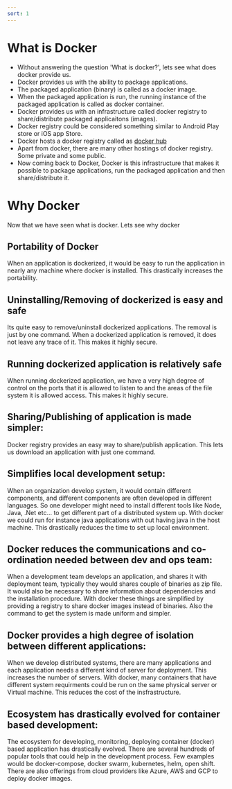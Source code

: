 ```yaml
---
sort: 1
---
```


# What is Docker

 * Without answering the question 'What is docker?', lets see what does docker provide us.
 * Docker provides us with the ability to package applications.
 * The packaged application (binary) is called as a docker image.
 * When the packaged application is run, the running instance of the packaged application is called as docker container.
 * Docker provides us with an infrastructure called docker registry to share/distribute packaged applicaitons (images).
 * Docker registry could be considered something similar to Android Play store or iOS app Store.
 * Docker hosts a docker registry called as [docker hub](https://hub.docker.com/)
 * Apart from docker, there are many other hostings of docker registry. Some private and some public.
 * Now coming back to Docker, Docker is this infrastructure that makes it possible to package applications, run the packaged application and then share/distribute it.

# Why Docker

Now that we have seen what is docker. Lets see why docker

## Portability of Docker
When an application is dockerized, it would be easy to run the application in nearly any machine where docker is installed. This drastically increases the portability. 

## Uninstalling/Removing of dockerized is easy and safe
Its quite easy to remove/uninstall dockerized applications. The removal is just by one command. When a dockerized application is removed, it does not leave any trace of it. This makes it highly secure.

## Running dockerized application is relatively safe
When running dockerized application, we have a very high degree of control on the ports that it is allowed to listen to and the areas of the file system it is allowed access. This makes it highly secure.

## Sharing/Publishing of application is made simpler: 
 Docker registry provides an easy way to share/publish application. This lets us download an application with just one command.

## Simplifies local development setup:
 When an organization develop system, it would contain different components, and different components are often developed in different languages. So one developer might need to install different tools like Node, Java, .Net etc... to get different part of a distributed system up. With docker we could run for instance java applications with out having java in the host machine. This drastically reduces the time to set up local environment.

## Docker reduces the communications and co-ordination needed between dev and ops team:
 When a development team develops an application, and shares it with deployment team, typically they would shares couple of binaries as zip file. It would also be necessary to share information about dependencies and the installation procedure. With docker these things are simplified by providing a registry to share docker images instead of binaries. Also the command to get the system is made uniform and simpler.
 
## Docker provides a high degree of isolation between different applications:
 When we develop distributed systems, there are many applications and each application needs a different kind of server for deployment. This increases the number of servers. With docker, many containers that have different system requirments could be run on the same physical server or Virtual machine. This reduces the cost of the insfrastructure.
 
## Ecosystem has drastically evolved for container based development:
The ecosystem for developing, monitoring, deploying container (docker) based application has drastically evolved. There are several hundreds of popular tools that could help in the development process. Few examples would be docker-compose, docker swarm, kubernetes, helm, open shift. There are also offerings from cloud providers like Azure, AWS and GCP to deploy docker images.